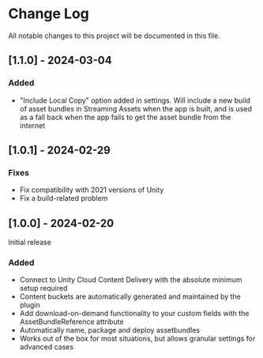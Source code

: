 # Change Log
All notable changes to this project will be documented in this file.

## [1.1.0] - 2024-03-04

### Added
- "Include Local Copy" option added in settings. Will include a new build of asset bundles in Streaming Assets when the app is built, and is used as a fall back when the app fails to get the asset bundle from the internet

## [1.0.1] - 2024-02-29
 
### Fixes
- Fix compatibility with 2021 versions of Unity
- Fix a build-related problem
 
## [1.0.0] - 2024-02-20
 
Initial release
 
### Added
- Connect to Unity Cloud Content Delivery with the absolute minimum setup required
- Content buckets are automatically generated and maintained by the plugin
- Add download-on-demand functionality to your custom fields with the AssetBundleReference attribute
- Automatically name, package and deploy assetbundles
- Works out of the box for most situations, but allows granular settings for advanced cases